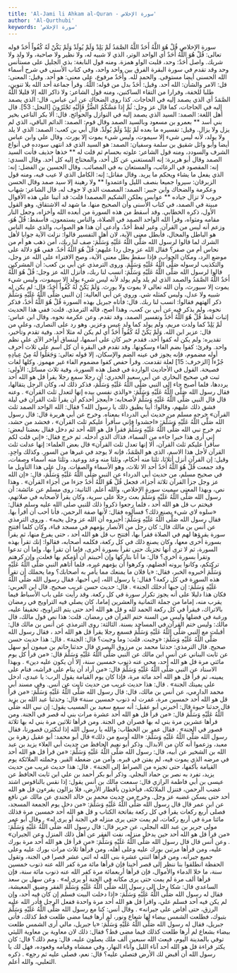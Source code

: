 ```yaml
---
title: 'Al-Jami li Ahkam al-Quran - سورة الإخلاص'
author: 'Al-Qurthubi'
keywords: 'سورة الإخلاص'
---
```


سورة الإخلاص
قُلْ هُوَ اللَّهُ أَحَدٌ
اللَّهُ الصَّمَدُ
لَمْ يَلِدْ وَلَمْ يُولَدْ
وَلَمْ يَكُنْ لَهُ كُفُواً أَحَدٌ
قوله تعالى:
قُلْ هُوَ اللَّهُ أَحَدٌ
أي الواحد الوتر، الذي لا شبيه له، ولا نظير ولا صاحبة، ولا ولد ولا شريك. واصل أَحَدٌ: وحد، قلبت الواو همزة. ومنه قول النابغة:
بذي الجليل على مستأنس وحد
وقد تقدم في سورة البقرة الفرق بين واحد واحد، وفي كتاب الأسنى في شرح أسماء الله الحسنى أيضا مستوفى. والحمد لله. وأَحَدٌ مرفوع، على معنى: هو أحد.
وقيل: المعنى: قل: الامر والشأن: الله أحد.
وقيل: أَحَدٌ بدل من قوله: اللَّهُ. وقرأ جماعة
أحد الله
بلا تنوين، طلبا للخفة، وفرارا من التقاء الساكنين، ومنه قول الشاعر:
ولا ذاكر الله إلا قليلا
اللَّهُ الصَّمَدُ
أي الذي يصمد إليه في الحاجات. كذا روى الضحاك عن ابن عباس، قال: الذي يصمد إليه في الحاجات، كما قال عز وجل:
ثُمَّ إِذا مَسَّكُمُ الضُّرُّ فَإِلَيْهِ تَجْئَرُونَ
[النحل: 53]. قال أهل اللغة: الصمد: السيد الذي يصمد إليه في النوازل والحوائج. قال:
ألا بكر الناعي بخير بني أسد ** بعمرو بن مسعود وبالسيد الصمد
وقال قوم: الصمد: الدائم الباقي، الذي لم يزل ولا يزال.
وقيل: تفسيره ما بعده لَمْ يَلِدْ وَلَمْ يُولَدْ. قال أبي بن كعب: الصمد: الذي لا يلد ولا يولد، لأنه ليس شيء إلا سيموت، وليس شيء يموت إلا يورث.
وقال علي وابن عباس أيضا وأبو وائل شقيق بن سلمة وسفيان: الصمد: هو السيد الذي قد انتهى سودده في أنواع الشرف والسودد، ومنه قول الشاعر:
علوته بحسام ثم قلت له ** خذها حذيف فأنت السيد الصمد
وقال أبو هريرة: إنه المستغني عن كل أحد، والمحتاج إليه كل أحد.
وقال السدي: إنه: المقصود في الرغائب، والمستعان به في المصائب.
وقال الحسين بن الفضل: إنه: الذي يفعل ما يشاء ويحكم ما يريد.
وقال مقاتل: إنه: الكامل الذي لا عيب فيه، ومنه قول الزبرقان:
سيروا جميعا بنصف الليل واعتمدوا ** ولا رهينة إلا سيد صمد
وقال الحسن وعكرمة والضحاك وابن جبير: الصمد: المصمت الذي لا جوف له، قال الشاعر:
شهاب حروب لا تزال جياده ** عوابس يعلكن الشكيم المصمدا
قلت: قد أتينا على هذه الأقوال مبينة في الصمد، في كتاب الأسنى وأن الصحيح منها. ما شهد له الاشتقاق، وهو القول الأول، ذكره الخطابي. وقد أسقط من هذه السورة من أبعده الله وأخزاه، وجعل النار مقامه ومثواه، وقرأ الله الواحد الصمد في الصلاة، والناس يستمعون، فأسقط: قُلْ هُوَ، وزعم أنه ليس من القرآن. وغير لفظ أَحَدٌ، وأدعى أن هذا هو الصواب، والذي عليه الناس هو الباطل والمحال، فأبطل معنى الآية، لان أهل التفسير قالوا: نزلت الآية جوابا لأهل الشرك لما قالوا لرسول الله صَلَّى اللَّهُ عَلَيْهِ وَسَلَّمَ: صف لنا ربك، أمن ذهب هو أم من نحاس أم من صفر؟ فقال الله عز وجل ردا عليهم: قُلْ هُوَ اللَّهُ أَحَدٌ. ففي هُوَ دلالة على موضع الرد، ومكان الجواب، فإذا سقط بطل معنى الآية، وصح الافتراء على الله عز وجل، والتكذيب لرسوله صَلَّى اللَّهُ عَلَيْهِ وَسَلَّمَ.
وروى الترمذي عن أبي بن كعب: أن المشركين قالوا لرسول الله صَلَّى اللَّهُ عَلَيْهِ وَسَلَّمَ: انسب لنا ربك، فأنزل الله عز وجل:
قُلْ هُوَ اللَّهُ أَحَدٌ اللَّهُ الصَّمَدُ والصمد الذي لم يلد ولم يولد
لأنه ليس شيء يولد إلا سيموت، وليس شيء يموت إلا سيورث، وأن الله تعالى لا يموت ولا يورث. وَلَمْ يَكُنْ لَهُ كُفُواً أَحَدٌ: قال: لم يكن له شبيه ولا عدل، وليس كمثله شي. وروي عن أبي العالية: إن النبي صَلَّى اللَّهُ عَلَيْهِ وَسَلَّمَ ذكر آلهتهم فقالوا: انسب لنا ربك. قال: فأتاه جبريل بهذه السورة قُلْ هُوَ اللَّهُ أَحَدٌ، فذكر نحوه، ولم يذكر فيه عن أبي بن كعب، وهذا أصح، قاله الترمذي. قلت: ففي هذا الحديث إثبات لفظ قُلْ هُوَ اللَّهُ أَحَدٌ وتفسير الصمد، وقد تقدم. وعن عكرمة نحوه.
وقال ابن عباس: لَمْ يَلِدْ كما ولدت مريم، ولم يولد كما ولد عيس وعزير. وهو رد على النصارى، وعلى من قال: عزير ابن الله.
وَلَمْ يَكُنْ لَهُ كُفُواً أَحَدٌ
أي لم يكن له مثلا أحد. وفية تقدم وتأخير، تقديره: ولم يكن له كفوا أحد، فقدم خبر كان على اسمها، لينساق أواخر الآي على نظم واحد. وقرئ:
كفوا
بضم الفاء وسكونها. وقد تقدم في البقرة أن كل اسم على ثلاث أحرف أوله مضموم، فإنه يجوز في عينه الضم والإسكان، إلا قوله تعالى:
وَجَعَلُوا لَهُ مِنْ عِبادِهِ جُزْءاً
[الزخرف: 15] لعلة تقدمت. وقرأ حفص
كفوا
مضموم الفاء غير مهموز. وكلها لغات فصيحة.
القول في الأحاديث الواردة في فضل هذه السورة، وفية ثلاث مسائل:
الأولى: ثبت في صحيح البخاري عن أبي سعيد الخدري: أن رجلا سمع رجلا يقرأ
قل هو الله أحد
يرددها، فلما أصبح جاء إلى النبي صَلَّى اللَّهُ عَلَيْهِ وَسَلَّمَ، فذكر ذلك له، وكان الرجل يتقالها، فقال رسول الله صَلَّى اللَّهُ عَلَيْهِ وَسَلَّمَ:
«والذي نفسي بيده إنها لتعدل ثلث القرآن»
. وعنه قال قال النبي صَلَّى اللَّهُ عَلَيْهِ وَسَلَّمَ لأصحابه:
«أيعجز أحدكم أن يقرأ ثلث القرآن في ليلة فشق ذلك عليهم، وقالوا: أينا يطيق ذلك يا رسول الله؟ فقال: الله الواحد الصمد ثلث القرآن»
خرجه مسلم من حديث أبي الدرداء بمعناه. وخرج عن أبي هريرة قال: قال رسول الله صَلَّى اللَّهُ عَلَيْهِ وَسَلَّمَ:
«احشدوا فإني سأقرأ عليكم ثلث القرآن»
، فحشد من حشد، ثم خرج نبي الله صَلَّى اللَّهُ عَلَيْهِ وَسَلَّمَ فقرأ
قل هو الله أحد
ثم دخل فقال بعضنا لبعض: إني أرى هذا خبرا جاءه من السماء، فذاك الذي أدخله. ثم خرج فقال:
«إني قلت لكم سأقرأ عليكم ثلث القرآن، ألا إنها تعدل ثلث القرآن»
قال بعض العلماء: إنها عدلت ثلث القرآن لأجل هذا الاسم، الذي هو الصَّمَدُ، فإنه لا يوجد في غيرها من السور. وكذلك واحِدٍ.
وقيل: إن القرآن أنزل أثلاثا، ثلثا منه أحكام، وثلثا منه وعد ووعيد، وثلثا منه أسماء وصفات، وقد جمعت
قُلْ هُوَ اللَّهُ أَحَدٌ
أحد الا ثلاث، وهو الأسماء والصفات. ودل على هذا التأويل ما في صحيح مسلم، من حديث أبي الدرداء عن النبي صَلَّى اللَّهُ عَلَيْهِ وَسَلَّمَ، قال:
«إن الله عز وجل جزأ القرآن ثلاثة أجزاء، فجعل قُلْ هُوَ اللَّهُ أَحَدٌ جزءا من أجزاء القرآن»
. وهذا نص، وبهذا المعنى سميت سورة الإخلاص، والله أعلم.
الثانية: روى مسلم عن عائشة: أن رسول الله صَلَّى اللَّهُ عَلَيْهِ وَسَلَّمَ بعث رجلا على سرية، وكان يقرأ لأصحابه في صلاتهم، فيختم ب
قل هو الله أحد
، فلما رجعوا ذكروا ذلك للنبي صلى الله عليه وسلم فقال:
«سلوه لاي شيء يصنع ذلك؟ فسألوه فقال: لأنها صفة الرحمن، فأنا أحب أن أقرأ بها. فقال رسول الله صَلَّى اللَّهُ عَلَيْهِ وَسَلَّمَ: أخبروه أن الله عز وجل يحبه»
.
وروى الترمذي عن أنس بن مالك قال: كان رجل من الأنصار يؤمهم في مسجد قباء، وكان كلما أفتتح سورة يقرؤها لهم في الصلاة فقرأ بها، أفتتح ب
قل هو الله أحد
، حتى يفرغ منها، ثم يقرأ بسورة أخرى معها، وكان يصنع ذلك في كل ركعة، فكلمه أصحابه، فقالوا: إنك تقرأ بهذه السورة، ثم لا ترى أنها تجزيك حتى تقرأ بسورة أخرى، فإما أن تقرأ بها، وإما أن تدعوا وتقرأ بسورة أخرى؟ قال: ما أنا بتاركها وإن أحببتم أن أؤمكم بها فعلت، وإن كرهتم تركتكم، وكانوا يرونه أفضلهم، وكرهوا أن يؤمهم غيره، فلما أتاهم النبي صَلَّى اللَّهُ عَلَيْهِ وَسَلَّمَ أخبروه الخبر، فقال:
«يا فلان ما يمنعك مما يأمر به أصحابك؟ وما يحملك أن تقرأ هذه السورة في كل ركعة؟ فقال: يا رسول الله، إني أحبها، فقال رسول الله صَلَّى اللَّهُ عَلَيْهِ وَسَلَّمَ: إن حبها أدخلك الجنة»
. قال: حديث حسن غريب صحيح. قال ابن العربي: فكان هذا دليلا على أنه يجوز تكرار سورة في كل ركعة. وقد رأيت على باب الأسباط فيما يقرب منه، إماما من جملة الثمانية والعشرين إماما، كان يصلي فيه التراويح في رمضان بالاتراك، فيقرأ في كل ركعة
الحمد لله
و
قل هو الله أحد
حتى يتم التراويح، تخفيفا عليه، ورغبة في فضلها وليس من السنة ختم القرآن في رمضان. قلت: هذا نص قول مالك، قال مالك: وليس ختم القرآن في المساجد بسنة.
الثالثة: روى الترمذي عن أنس بن مالك قال: أقبلت مع النبي صَلَّى اللَّهُ عَلَيْهِ وَسَلَّمَ فسمع رجلا يقرأ
قل هو الله أحد
، فقال رسول الله صَلَّى اللَّهُ عَلَيْهِ وَسَلَّمَ:
«وجبت. قلت: وما وجبت؟ قال: الجنة»
. قال: هذا حديث حسن صحيح. قال الترمذي:
حدثنا محمد بن مرزوق البصري قال حدثنا حاتم بن ميمون أبو سهل عن ثابت البناني عن أنس ابن مالك عن النبي صَلَّى اللَّهُ عَلَيْهِ وَسَلَّمَ قال:
«من قرأ كل يوم مائتي مرة قل هو الله أحد، محي عنه ذنوب خمسين سنة، إلا أن يكون عليه دين»
. وبهذا الاسناد عن النبي صَلَّى اللَّهُ عَلَيْهِ وَسَلَّمَ قال:
«من أراد أن ينام على فراشه، فنام على يمينه، ثم قرأ
قل هو الله أحد
مائة مرة، فإذا كان يوم القيامة يقول الرب: يا عبدي، ادخل على يمينك الجنة»
. قال: هذا حديث غريب من حديث ثابت عن أنس.
وفي مسند أبي محمد الدارمي، عن أنس بن مالك، قال: قال رسول الله صَلَّى اللَّهُ عَلَيْهِ وَسَلَّمَ:
«من قرأ
قل هو الله أحد
خمسين مرة، غفرت له ذنوب خمسين سنة»
قال: وحدثنا عبد الله بن يزيد قال حدثنا حيوة قال: أخبرني أبو عقيل: أنه سمع سعيد بن المسيب يقول: إن نبي الله صَلَّى اللَّهُ عَلَيْهِ وَسَلَّمَ قال:
«من قرأ
قل هو الله أحد
عشرة مرات بني له قصر في الجنة. ومن قرأها عشرين مرة بني له بها قصران في الجنة. ومن قرأها ثلاثين مرة بني له بها ثلاثة قصور في الجنة»
. فقال عمر بن الخطاب: والله يا رسول الله إذا لنكثرن قصورنا، فقال رسول الله صَلَّى اللَّهُ عَلَيْهِ وَسَلَّمَ:
«الله أوسع من ذلك»
قال أبو محمد: أبو عقيل زهرة بن معبد، وزعموا أنه كان من الابدال.
وذكر أبو نعيم الحافظ من حديث أبي العلاء يزيد بن عبد الله بن الشخير عن أبيه، قال: رسول الله صَلَّى اللَّهُ عَلَيْهِ وَسَلَّمَ:
«من قرأ قل هو الله أحد في مرضه الذي يموت فيه، لم يفتن في قبره. وأمن من ضغطة القبر. وحملته الملائكة يوم القيامة بأكفها، حتى تجيزه من الصراط إلى الجنة»
. قال: هذا حديث غريب من حديث يزيد، تفرد به نصر بن حماد البجلي.
وذكر أبو بكر أحمد بن علي ابن ثابت الحافظ عن عيسى بن أبي فاطمة الرازي قال: سمعت مالك بن أنس يقول: إذا نقس بالناقوس اشتد غضب الرحمن، فتنزل الملائكة، فيأخذون بأقطار الأرض، فلا يزالون يقرءون
قل هو الله أحد
حتى يسكن غضبه عز وجل. وخرج من حديث محمد بن خالد الجندي عن مالك عن نافع عن ابن عمر قال قال رسول الله صَلَّى اللَّهُ عَلَيْهِ وَسَلَّمَ:
«من دخل يوم الجمعة المسجد، فصلى أربع ركعات يقرأ في كل ركعة بفاتحة الكتاب و
قل هو الله أحد
خمسين مرة فذلك مائتا مرة في أربع ركعات، لم يمت حتى يرى منزله في الجنة أو يرى له»
.
وقال أبو عمر مولى جرير بن عبد الله البجلي، عن جرير قال: قال رسول الله صَلَّى اللَّهُ عَلَيْهِ وَسَلَّمَ:
«من قرأ
قل هو الله أحد
حين يدخل منزله، نفت الفقر عن أهل ذلك المنزل وعن الجيران»
. وعن أنس قال قال رسول الله صَلَّى اللَّهُ عَلَيْهِ وَسَلَّمَ:
«من قرأ
قل هو الله أحد
مرة بورك عليه، ومن قرأها مرتين بورك عليه وعلى أهله، ومن قرأها ثلاث مرات بورك عليه وعلى جميع جيرانه، ومن قرأها اثنتي عشرة بنى الله له اثني عشر قصرا في الجنة، وتقول الحفظة انطلقوا بنا ننظر إلى قصر أخينا فإن قرأها مائة مرة كفر الله عنه ذنوب خمسين سنة، ما خلا الدماء والأموال، فإن قرأها أربعمائة مرة كفر الله عنه ذنوب مائة سنة، فإن قرأها ألف مرة لم يمت حتى يرى مكانه في الجنة أو يرى له»
. وعن سهل بن سعد الساعدي قال: شكا رجل إلى رسول الله صَلَّى اللَّهُ عَلَيْهِ وَسَلَّمَ الفقر وضيق المعيشة، فقال له رسول الله صَلَّى اللَّهُ عَلَيْهِ وَسَلَّمَ:
«إذا دخلت البيت فسلم إن كان فيه أحد، وإن لم يكن فيه أحد فسلم علي، واقرأ
قل هو الله أحد
مرة واحدة ففعل الرجل فأدر الله عليه الرزق، حتى أفاض على جيرانه»
.
وقال أنس: كنا مع رسول الله صَلَّى اللَّهُ عَلَيْهِ وَسَلَّمَ بتبوك، فطلعت الشمس بيضاء لها شعاع ونور، لم أرها فيما مضى طلعت قط كذلك، فأتى جبريل، فقال له رسول الله صَلَّى اللَّهُ عَلَيْهِ وَسَلَّمَ:
«يا جبريل، مالي أرى الشمس طلعت بيضاء بشعاع لم أرها طلعت كذلك فيما مضى قط؟ فقال: ذلك لان معاوية بن معاوية الليثي توفي بالمدينة اليوم، فبعث الله سبعين ألف ملك يصلون عليه، قال: ومم ذلك؟ قال: كان يكثر قراءة
قل هو الله أحد
آناء الليل وآناء النهار، وفي ممشاه وقيامه وقعوده، فهل لك يا رسول الله أن أقبض لك الأرض فتصلي عليه؟ قال: نعم، فصلى عليه ثم رجع»
. ذكره الثعلبي، والله أعلم.